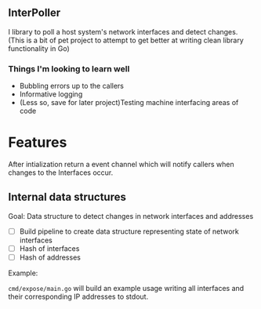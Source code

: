 InterPoller
-----------

I library to poll a host system's network interfaces and detect changes. (This is a bit of pet project to attempt to get better at writing clean library functionality in Go)

### Things I'm looking to learn well

* Bubbling errors up to the callers
* Informative logging
* (Less so, save for later project)Testing machine interfacing areas of code


# Features

After intialization return a event channel which will notify callers when changes to the Interfaces occur. 

## Internal data structures

Goal: Data structure to detect changes in network interfaces and addresses
* [ ] Build pipeline to create data structure representing state of network interfaces
* [ ] Hash of interfaces
* [ ] Hash of addresses

Example:

`cmd/expose/main.go` will build an example usage writing all interfaces and their corresponding IP addresses to stdout.

